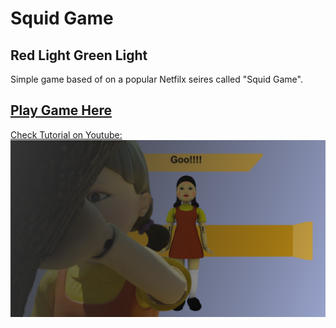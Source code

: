 # Squid Game
## Red Light Green Light

Simple game based of on a popular Netfilx seires called "Squid Game".

## [Play Game Here](https://jun-alfajr.github.io/squidgame/)

[Check Tutorial on Youtube:]((https://youtu.be/7bTuSZ94F6A))
[![Youtube Tutorial](img/preview.png)](https://youtu.be/7bTuSZ94F6A)